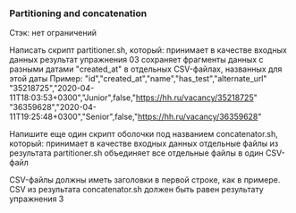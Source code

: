 ### Partitioning and concatenation

Стэк: нет ограничений

Написать скрипт partitioner.sh, который:
принимает в качестве входных данных результат упражнения 03
сохраняет фрагменты данных с разными датами "created_at" в отдельных CSV-файлах, названных
для этой даты
Пример:
"id","created_at","name","has_test","alternate_url"
"35218725","2020-04-11T18:03:53+0300","Junior",false,"https://hh.ru/vacancy/35218725"
"36359628","2020-04-11T19:25:48+0300","Senior",false,"https://hh.ru/vacancy/36359628"

Напишите еще один скрипт оболочки под названием concatenator.sh, который:
принимает в качестве входных данных отдельные файлы из результата partitioner.sh
объединяет все отдельные файлы в один CSV-файл

CSV-файлы должны иметь заголовки в первой строке, как в примере. 
CSV из результата concatenator.sh должен быть равен результату упражнения 3
